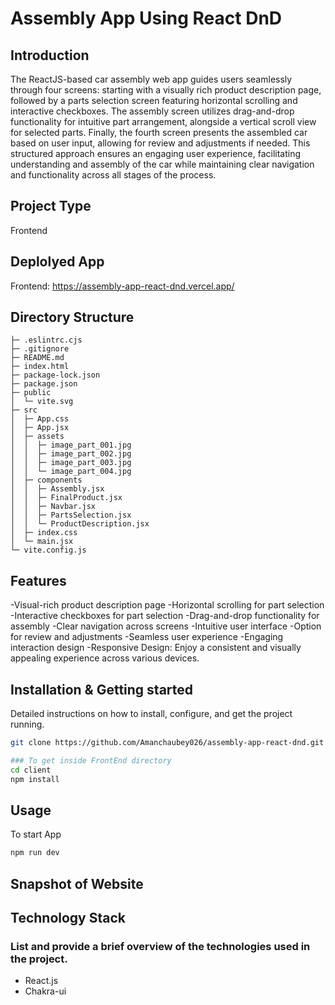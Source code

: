 # Assembly App Using React DnD
## Introduction

The ReactJS-based car assembly web app guides users seamlessly through four screens: starting with a visually rich product description page, followed by a parts selection screen featuring horizontal scrolling and interactive checkboxes. The assembly screen utilizes drag-and-drop functionality for intuitive part arrangement, alongside a vertical scroll view for selected parts. Finally, the fourth screen presents the assembled car based on user input, allowing for review and adjustments if needed. This structured approach ensures an engaging user experience, facilitating understanding and assembly of the car while maintaining clear navigation and functionality across all stages of the process.

## Project Type

Frontend 

## Deplolyed App

Frontend: https://assembly-app-react-dnd.vercel.app/

## Directory Structure

``` 
├─ .eslintrc.cjs
├─ .gitignore
├─ README.md
├─ index.html
├─ package-lock.json
├─ package.json
├─ public
│  └─ vite.svg
├─ src
│  ├─ App.css
│  ├─ App.jsx
│  ├─ assets
│  │  ├─ image_part_001.jpg
│  │  ├─ image_part_002.jpg
│  │  ├─ image_part_003.jpg
│  │  └─ image_part_004.jpg
│  ├─ components
│  │  ├─ Assembly.jsx
│  │  ├─ FinalProduct.jsx
│  │  ├─ Navbar.jsx
│  │  ├─ PartsSelection.jsx
│  │  └─ ProductDescription.jsx
│  ├─ index.css
│  └─ main.jsx
└─ vite.config.js
```



## Features
-Visual-rich product description page
-Horizontal scrolling for part selection
-Interactive checkboxes for part selection
-Drag-and-drop functionality for assembly
-Clear navigation across screens
-Intuitive user interface
-Option for review and adjustments
-Seamless user experience
-Engaging interaction design
-Responsive Design: Enjoy a consistent and visually appealing experience across various devices.

  
## Installation & Getting started

Detailed instructions on how to install, configure, and get the project running.

```bash
git clone https://github.com/Amanchaubey026/assembly-app-react-dnd.git

### To get inside FrontEnd directory
cd client
npm install
```

## Usage

To start App

```bash
npm run dev

```

## Snapshot of Website



## Technology Stack

### List and provide a brief overview of the technologies used in the project.

- React.js
- Chakra-ui


